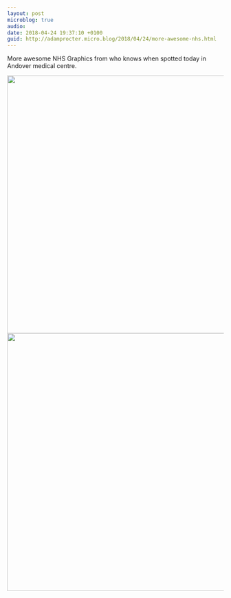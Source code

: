 ```yaml
---
layout: post
microblog: true
audio: 
date: 2018-04-24 19:37:10 +0100
guid: http://adamprocter.micro.blog/2018/04/24/more-awesome-nhs.html
---
```

More awesome NHS Graphics from who knows when spotted today in Andover medical centre. 

<img src="http://discursive.adamprocter.co.uk/uploads/2018/93094e230c.jpg" width="600" height="600" /><img src="http://discursive.adamprocter.co.uk/uploads/2018/69c9eb3062.jpg" width="600" height="600" />
